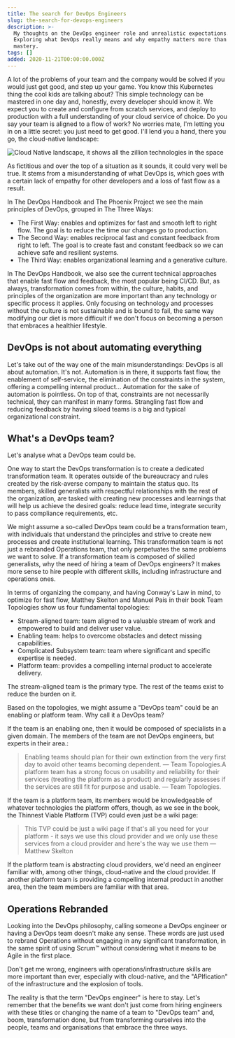 ```yaml
---
title: The search for DevOps Engineers
slug: the-search-for-devops-engineers
description: >-
  My thoughts on the DevOps engineer role and unrealistic expectations.
  Exploring what DevOps really means and why empathy matters more than technical
  mastery.
tags: []
added: 2020-11-21T00:00:00.000Z
---
```


A lot of the problems of your team and the company would be solved if you would just get good, and step up your game. You know this Kubernetes thing the cool kids are talking about? This simple technology can be mastered in one day and, honestly, every developer should know it. We expect you to create and configure from scratch services, and deploy to production with a full understanding of your cloud service of choice. Do you say your team is aligned to a flow of work? No worries mate, I'm letting you in on a little secret: you just need to get good. I'll lend you a hand, there you go, the cloud-native landscape:

![Cloud Native landscape, it shows all the zillion technologies in the space](/assets/devops-massive-map-of-tech.png)

As fictitious and over the top of a situation as it sounds, it could very well be true. It stems from a misunderstanding of what DevOps is, which goes with a certain lack of empathy for other developers and a loss of fast flow as a result.

In The DevOps Handbook and The Phoenix Project we see the main principles of DevOps, grouped in The Three Ways:

* The First Way: enables and optimizes for fast and smooth left to right flow. The goal is to reduce the time our changes go to production.
* The Second Way: enables reciprocal fast and constant feedback from right to left. The goal is to create fast and constant feedback so we can achieve safe and resilient systems.
* The Third Way: enables organizational learning and a generative culture.

In The DevOps Handbook, we also see the current technical approaches that enable fast flow and feedback, the most popular being CI/CD. But, as always, transformation comes from within, the culture, habits, and principles of the organization are more important than any technology or specific process it applies. Only focusing on technology and processes without the culture is not sustainable and is bound to fail, the same way modifying our diet is more difficult if we don't focus on becoming a person that embraces a healthier lifestyle.

## DevOps is not about automating everything

Let's take out of the way one of the main misunderstandings: DevOps is all about automation. It's not. Automation is in there, it supports fast flow, the enablement of self-service, the elimination of the constraints in the system, offering a compelling internal product... Automation for the sake of automation is pointless. On top of that, constraints are not necessarily technical, they can manifest in many forms. Strangling fast flow and reducing feedback by having siloed teams is a big and typical organizational constraint.

## What's a DevOps team?

Let's analyse what a DevOps team could be.

One way to start the DevOps transformation is to create a dedicated transformation team. It operates outside of the bureaucracy and rules created by the risk-averse company to maintain the status quo. Its members, skilled generalists with respectful relationships with the rest of the organization, are tasked with creating new processes and learnings that will help us achieve the desired goals: reduce lead time, integrate security to pass compliance requirements, etc.

We might assume a so-called DevOps team could be a transformation team, with individuals that understand the principles and strive to create new processes and create institutional learning. This transformation team is not just a rebranded Operations team, that only perpetuates the same problems we want to solve. If a transformation team is composed of skilled generalists, why the need of hiring a team of  DevOps engineers? It makes more sense to hire people with different skills, including infrastructure and operations ones.

In terms of organizing the company, and having Conway's Law in mind, to optimize for fast flow, Matthey Skelton and Manuel Pais in their book Team Topologies show us four fundamental topologies:

* Stream-aligned team: team aligned to a valuable stream of work and empowered to build and deliver user value.
* Enabling team: helps to overcome obstacles and detect missing capabilities.
* Complicated Subsystem team: team where significant and specific expertise is needed.
* Platform team: provides a compelling internal product to accelerate delivery.

The stream-aligned team is the primary type. The rest of the teams exist to reduce the burden on it.

Based on the topologies, we might assume a "DevOps team" could be an enabling or platform team. Why call it a DevOps team?

If the team is an enabling one, then it would be composed of specialists in a given domain. The members of the team are not DevOps engineers, but experts in their area.:

> Enabling teams should plan for their own extinction from the very first day to avoid other teams becoming dependent. — Team Topologies.A platform team has a strong focus on usability and reliability for their services (treating the platform as a product) and regularly assesses if the services are still fit for purpose and usable. — Team Topologies.

If the team is a platform team, its members would be knowledgeable of whatever technologies the platform offers, though, as we see in the book, the Thinnest Viable Platform (TVP) could even just be a wiki page:

> This TVP could be just a wiki page if that's all you need for your platform - it says we use this cloud provider and we only use these services from a cloud provider and here's the way we use them — Matthew Skelton

If the platform team is abstracting cloud providers, we'd need an engineer familiar with, among other things, cloud-native and the cloud provider. If another platform team is providing a compelling internal product in another area, then the team members are familiar with that area.

## Operations Rebranded

Looking into the DevOps philosophy, calling someone a DevOps engineer or having a DevOps team doesn't make any sense. These words are just used to rebrand Operations without engaging in any significant transformation, in the same spirit of using Scrum™ without considering what it means to be Agile in the first place.

Don't get me wrong, engineers with operations/infrastructure skills are more important than ever, especially with cloud-native, and the "APIfication" of the infrastructure and the explosion of tools.

The reality is that the term "DevOps engineer" is here to stay. Let's remember that the benefits we want don't just come from hiring engineers with these titles or changing the name of a team to "DevOps team" and, boom, transformation done, but from transforming ourselves into the people, teams and organisations that embrace the three ways.
